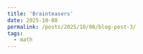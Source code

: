 ```yaml
---
title: 'Brainteasers'
date: 2025-10-08
permalink: /posts/2025/10/08/blog-post-3/
tags:
  - math
---
```



